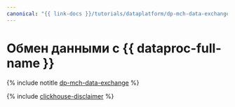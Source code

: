 ```yaml
---
canonical: "{{ link-docs }}/tutorials/dataplatform/dp-mch-data-exchange"
---
```


# Обмен данными с {{ dataproc-full-name }}

{% include notitle [dp-mch-data-exchange](../../_tutorials/dataplatform/dp-mch-data-exchange.md) %}

{% include [clickhouse-disclaimer](../../_includes/clickhouse-disclaimer.md) %}
